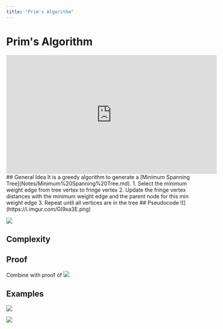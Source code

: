 ```yaml
---
title: "Prim's Algorithm"
---
```

# Prim's Algorithm
<iframe width="560" height="315" src="https://www.youtube.com/embed/cplfcGZmX7I" title="YouTube video player" frameborder="0" allow="accelerometer; autoplay; clipboard-write; encrypted-media; gyroscope; picture-in-picture" allowfullscreen></iframe>
## General Idea
It is a greedy algorithm to generate a [Minimum Spanning Tree](Notes/Minimum%20Spanning%20Tree.md).
1. Select the minimum weight edge from tree vertex to fringe vertex
2. Update the fringe vertex distances with the minimum weight edge and the parent node for this min weight edge
3. Repeat until all vertices are in the tree
## Pseudocode
![](https://i.imgur.com/GI9xa3E.png)

![](https://i.imgur.com/NRqvTB2.png)

## Complexity

## Proof
Combine with proof of [](Notes/Minimum%20Spanning%20Tree.md#A%20tree%20is%20a%20MST%20if%20and%20only%20if%20it%20has%20the%20MST%20property%7CTheorem%201)
![](https://i.imgur.com/4sfUAW9.png)

## Examples
![](https://i.imgur.com/i02q3xQ.png)

![](https://i.imgur.com/C4Rltcn.png)
